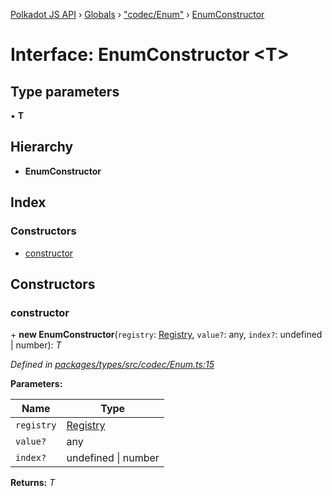 [Polkadot JS API](../README.md) › [Globals](../globals.md) › ["codec/Enum"](../modules/_codec_enum_.md) › [EnumConstructor](_codec_enum_.enumconstructor.md)

# Interface: EnumConstructor <**T**>

## Type parameters

▪ **T**

## Hierarchy

* **EnumConstructor**

## Index

### Constructors

* [constructor](_codec_enum_.enumconstructor.md#constructor)

## Constructors

###  constructor

\+ **new EnumConstructor**(`registry`: [Registry](_types_.registry.md), `value?`: any, `index?`: undefined | number): *T*

*Defined in [packages/types/src/codec/Enum.ts:15](https://github.com/polkadot-js/api/blob/d487490ca/packages/types/src/codec/Enum.ts#L15)*

**Parameters:**

Name | Type |
------ | ------ |
`registry` | [Registry](_types_.registry.md) |
`value?` | any |
`index?` | undefined &#124; number |

**Returns:** *T*
